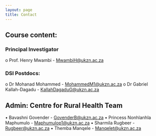 ```yaml
---
layout: page
title: Contact 
--- 
```


## Course content: 
### Principal Investigator
o	Prof. Henry Mwambi - [MwambiH@ukzn.ac.za](MwambiH@ukzn.ac.za) 
### DSI Postdocs:
o	Dr Mohanad Mohammed - [MohammedM1@ukzn.ac.za](MohammedM1@ukzn.ac.za)
o	Dr Gabriel Kallah-Dagadu - [KallahDagaduG@ukzn.ac.za](KallahDagaduG@ukzn.ac.za)
## Admin: Centre for Rural Health Team
•	Bavashni Govender - [GovenderB@ukzn.ac.za](GovenderB@ukzn.ac.za)
•	Princess Nonhlanhla Maphumulo - [Maphumulop1@ukzn.ac.za](Maphumulop1@ukzn.ac.za)
•	Sharmila Rugbeer - [Rugbeer@ukzn.ac.za](Rugbeer@ukzn.ac.za)
•	Themba Manqele - [Manqelet@ukzn.ac.za](Manqelet@ukzn.ac.za)
